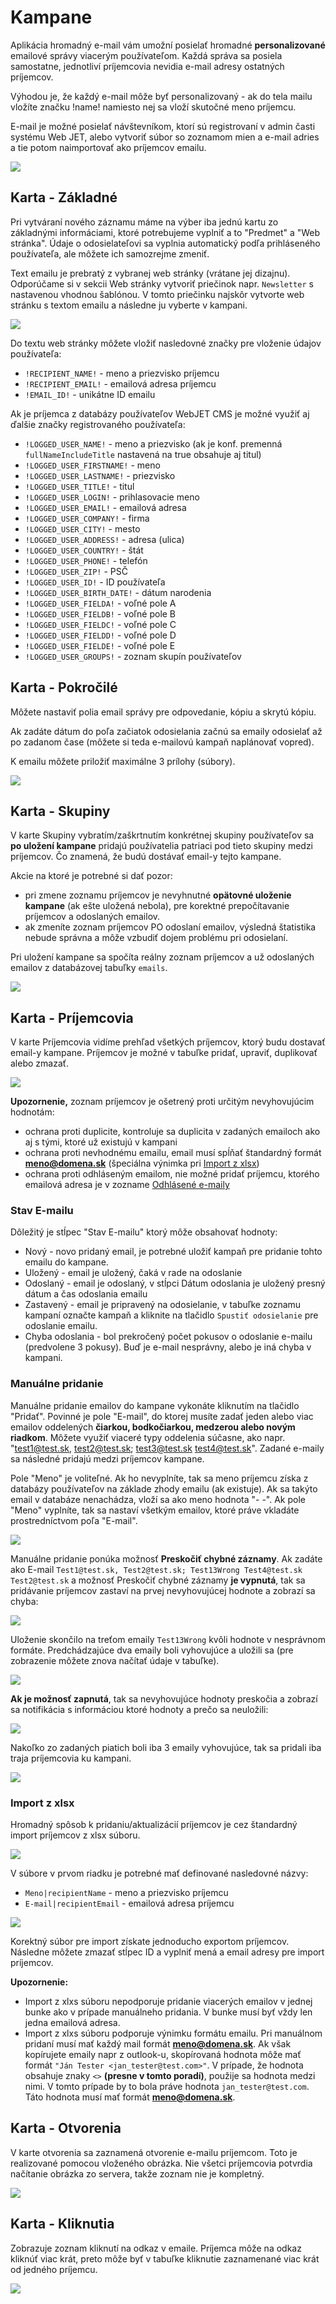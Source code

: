 # Kampane

Aplikácia hromadný e-mail vám umožní posielať hromadné **personalizované** emailové správy viacerým používateľom. Každá správa sa posiela samostatne, jednotliví príjemcovia nevidia e-mail adresy ostatných príjemcov.

Výhodou je, že každý e-mail môže byť personalizovaný - ak do tela mailu vložíte značku !name! namiesto nej sa vloží skutočné meno príjemcu.

E-mail je možné posielať návštevníkom, ktorí sú registrovaní v admin časti systému Web JET, alebo vytvoriť súbor so zoznamom mien a e-mail adries a tie potom naimportovať ako príjemcov emailu.

![](dataTable.png)

## Karta - Základné

Pri vytváraní nového záznamu máme na výber iba jednú kartu zo základnými informáciami, ktoré potrebujeme vyplniť a to "Predmet" a "Web stránka". Údaje o odosielateľovi sa vyplnia automatický podľa prihláseného používateľa, ale môžete ich samozrejme zmeniť.

Text emailu je prebratý z vybranej web stránky (vrátane jej dizajnu). Odporúčame si v sekcii Web stránky vytvoriť priečinok napr. ```Newsletter``` s nastavenou vhodnou šablónou. V tomto priečinku najskôr vytvorte web stránku s textom emailu a následne ju vyberte v kampani.

![](editor.png)

Do textu web stránky môžete vložiť nasledovné značky pre vloženie údajov používateľa:

- ```!RECIPIENT_NAME!``` - meno a priezvisko príjemcu
- ```!RECIPIENT_EMAIL!``` - emailová adresa príjemcu
- ```!EMAIL_ID!``` - unikátne ID emailu

Ak je príjemca z databázy používateľov WebJET CMS je možné využiť aj ďalšie značky registrovaného používateľa:

- ```!LOGGED_USER_NAME!``` - meno a priezvisko (ak je konf. premenná ```fullNameIncludeTitle``` nastavená na true obsahuje aj titul)
- ```!LOGGED_USER_FIRSTNAME!``` - meno
- ```!LOGGED_USER_LASTNAME!``` - priezvisko
- ```!LOGGED_USER_TITLE!``` - titul
- ```!LOGGED_USER_LOGIN!``` - prihlasovacie meno
- ```!LOGGED_USER_EMAIL!``` - emailová adresa
- ```!LOGGED_USER_COMPANY!``` - firma
- ```!LOGGED_USER_CITY!``` - mesto
- ```!LOGGED_USER_ADDRESS!``` - adresa (ulica)
- ```!LOGGED_USER_COUNTRY!``` - štát
- ```!LOGGED_USER_PHONE!``` - telefón
- ```!LOGGED_USER_ZIP!``` - PSČ
- ```!LOGGED_USER_ID!``` - ID používateľa
- ```!LOGGED_USER_BIRTH_DATE!``` - dátum narodenia
- ```!LOGGED_USER_FIELDA!``` - voľné pole A
- ```!LOGGED_USER_FIELDB!``` - voľné pole B
- ```!LOGGED_USER_FIELDC!``` - voľné pole C
- ```!LOGGED_USER_FIELDD!``` - voľné pole D
- ```!LOGGED_USER_FIELDE!``` - voľné pole E
- `!LOGGED_USER_GROUPS!` - zoznam skupín používateľov

## Karta - Pokročilé

Môžete nastaviť polia email správy pre odpovedanie, kópiu a skrytú kópiu.

Ak zadáte dátum do poľa začiatok odosielania začnú sa emaily odosielať až po zadanom čase (môžete si teda e-mailovú kampaň naplánovať vopred).

K emailu môžete priložiť maximálne 3 prílohy (súbory).

![](advanced.png)

## Karta - Skupiny

V karte Skupiny vybratím/zaškrtnutím konkrétnej skupiny používateľov sa **po uložení kampane** pridajú používatelia patriaci pod tieto skupiny medzi príjemcov. Čo znamená, že budú dostávať email-y tejto kampane.

Akcie na ktoré je potrebné si dať pozor:

- pri zmene zoznamu príjemcov je nevyhnutné **opätovné uloženie kampane** (ak ešte uložená nebola), pre korektné prepočítavanie príjemcov a odoslaných emailov.
- ak zmeníte zoznam príjemcov PO odoslaní emailov, výsledná štatistika nebude správna a môže vzbudiť dojem problému pri odosielaní.

Pri uložení kampane sa spočíta reálny zoznam príjemcov a už odoslaných emailov z databázovej tabuľky `emails`.

![](users.png)

## Karta - Príjemcovia

V karte Príjemcovia vidíme prehľad všetkých príjemcov, ktorý budu dostavať email-y kampane. Príjemcov je možné v tabuľke pridať, upraviť, duplikovať alebo zmazať.

![](receivers.png)

**Upozornenie,** zoznam príjemcov je ošetrený proti určitým nevyhovujúcim hodnotám:
- ochrana proti duplicite, kontroluje sa duplicita v zadaných emailoch ako aj s tými, ktoré už existujú v kampani
- ochrana proti nevhodnému emailu, email musí spĺňať štandardný formát **meno@domena.sk** (špeciálna výnimka pri [Import z xlsx](#import-z-xlsx))
- ochrana proti odhláseným emailom, nie možné pridať príjemcu, ktorého emailová adresa je v zozname [Odhlásené e-maily](../unsubscribed/README.md)

### Stav E-mailu

Dôležitý je stĺpec "Stav E-mailu" ktorý môže obsahovať hodnoty:

- Nový - novo pridaný email, je potrebné uložiť kampaň pre pridanie tohto emailu do kampane.
- Uložený - email je uložený, čaká v rade na odoslanie
- Odoslaný - email je odoslaný, v stĺpci Dátum odoslania je uložený presný dátum a čas odoslania emailu
- Zastavený - email je pripravený na odosielanie, v tabuľke zoznamu kampaní označte kampaň a kliknite na tlačidlo ```Spustiť odosielanie``` pre odoslanie emailu.
- Chyba odoslania - bol prekročený počet pokusov o odoslanie e-mailu (predvolene 3 pokusy). Buď je e-mail nesprávny, alebo je iná chyba v kampani.

### Manuálne pridanie

Manuálne pridanie emailov do kampane vykonáte kliknutím na tlačidlo "Pridať". Povinné je pole "E-mail", do ktorej musíte zadať jeden alebo viac emailov oddelených **čiarkou, bodkočiarkou, medzerou alebo novým riadkom**. Môžete využiť viaceré typy oddelenia súčasne, ako napr. "test1@test.sk, test2@test.sk; test3@test.sk  test4@test.sk". Zadané e-maily sa následné pridajú medzi príjemcov kampane.

Pole "Meno" je voliteľné. Ak ho nevyplníte, tak sa meno príjemcu získa z databázy používateľov na základe zhody emailu (ak existuje). Ak sa takýto email v databáze nenachádza, vloží sa ako meno hodnota "- -". Ak pole "Meno" vyplníte, tak sa nastaví všetkým emailov, ktoré práve vkladáte prostredníctvom poľa "E-mail".

![](raw-import.png)

Manuálne pridanie ponúka možnosť **Preskočiť chybné záznamy**. Ak zadáte ako E-mail ```Test1@test.sk, Test2@test.sk; Test13Wrong Test4@test.sk Test2@test.sk``` a možnosť Preskočiť chybné záznamy **je vypnutá**, tak sa pridávanie príjemcov zastaví na prvej nevyhovujúcej hodnote a zobrazí sa chyba:

![](recipients_editor_err.png)

Uloženie skončilo na treťom emaily ```Test13Wrong``` kvôli hodnote v nesprávnom formáte. Predchádzajúce dva emaily boli vyhovujúce a uložili sa (pre zobrazenie môžete znova načítať údaje v tabuľke).

![](recipients_A.png)

**Ak je možnosť zapnutá**, tak sa nevyhovujúce hodnoty preskočia a zobrazí sa notifikácia s informáciou ktoré hodnoty a prečo sa neuložili:

![](recipients_notification.png)

Nakoľko zo zadaných piatich boli iba 3 emaily vyhovujúce, tak sa pridali iba traja príjemcovia ku kampani.

![](recipients_B.png)

### Import z xlsx

Hromadný spôsob k pridaniu/aktualizácií príjemcov je cez štandardný import príjemcov z xlsx súboru.

![](xlsx-import.png)

V súbore v prvom riadku je potrebné mať definované nasledovné názvy:

- ```Meno|recipientName``` - meno a priezvisko príjemcu
- ```E-mail|recipientEmail``` - emailová adresa príjemcu

![](xlsx-import-example.png)

Korektný súbor pre import získate jednoducho exportom príjemcov. Následne môžete zmazať stĺpec ID a vyplniť mená a email adresy pre import príjemcov.

**Upozornenie:**

- Import z xlxs súboru nepodporuje pridanie viacerých emailov v jednej bunke ako v prípade manuálneho pridania. V bunke musí byť vždy len jedna emailová adresa.
- Import z xlxs súboru podporuje výnimku formátu emailu. Pri manuálnom pridaní musí mať každý mail formát **meno@domena.sk**. Ak však kopírujete emaily napr z outlook-u, skopírovaná hodnota môže mať formát ```"Ján Tester <jan_tester@test.com>"```. V prípade, že hodnota obsahuje znaky ```<>``` **(presne v tomto poradí)**, použije sa hodnota medzi nimi. V tomto prípade by to bola práve hodnota ```jan_tester@test.com```. Táto hodnota musí mať formát **meno@domena.sk**.

## Karta - Otvorenia

V karte otvorenia sa zaznamená otvorenie e-mailu príjemcom. Toto je realizované pomocou vloženého obrázka. Nie všetci príjemcovia potvrdia načítanie obrázka zo servera, takže zoznam nie je kompletný.

![](opens.png)

## Karta - Kliknutia

Zobrazuje zoznam kliknutí na odkaz v emaile. Príjemca môže na odkaz kliknúť viac krát, preto môže byť v tabuľke kliknutie zaznamenané viac krát od jedného príjemcu.

![](clicks.png)